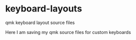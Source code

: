 # keyboard-layouts
qmk keyboard layout source files

Here I am saving my qmk source files for custom keyboards